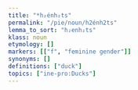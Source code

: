 ```yaml
---
title: "*h₂énh₂ts"
permalink: "/pie/noun/h2énh2ts"
lemma_to_sort: "h₂enh₂ts"
klass: noun
etymology: []
markers: [["f", "feminine gender"]]
synonyms: []
definitions: ["duck"]
topics: ["ine-pro:Ducks"]
---
```


